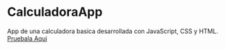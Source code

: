 # CalculadoraApp
App de una calculadora basica desarrollada con JavaScript, CSS y HTML.<br/>
<a href="https://yoel-gasca.github.io/CalculadoraApp/">Pruebala Aqui</a>

